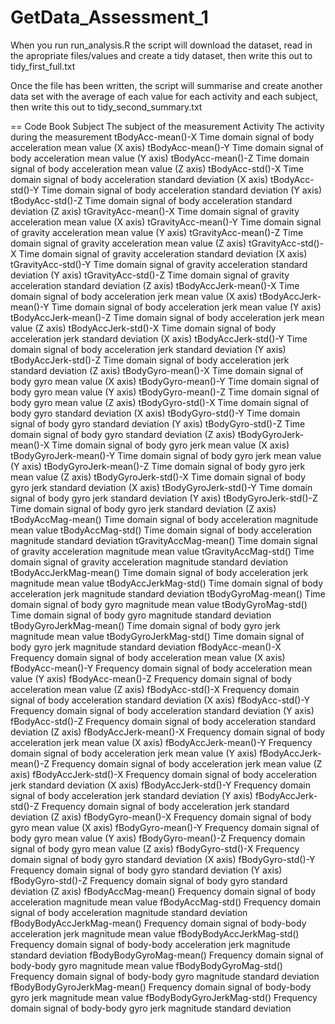 GetData_Assessment_1
====================

When you run run_analysis.R the script will download the dataset, read in the apropriate files/values and create a tidy dataset, then write this out to tidy_first_full.txt

Once the file has been written, the script will summarise and create another data set with the average of each value for each activity and each subject, then write this out to tidy_second_summary.txt


== Code Book
Subject						   The subject of the measurement
Activity					   The activity during the measurement
tBodyAcc-mean()-X                                  Time domain signal of body acceleration mean value (X axis)
tBodyAcc-mean()-Y                                  Time domain signal of body acceleration mean value (Y axis)
tBodyAcc-mean()-Z                                  Time domain signal of body acceleration mean value (Z axis)
tBodyAcc-std()-X                                   Time domain signal of body acceleration standard deviation (X axis)
tBodyAcc-std()-Y                                   Time domain signal of body acceleration standard deviation (Y axis)
tBodyAcc-std()-Z                                   Time domain signal of body acceleration standard deviation (Z axis)
tGravityAcc-mean()-X                               Time domain signal of gravity acceleration mean value (X axis)
tGravityAcc-mean()-Y                               Time domain signal of gravity acceleration mean value (Y axis)
tGravityAcc-mean()-Z                               Time domain signal of gravity acceleration mean value (Z axis)
tGravityAcc-std()-X                                Time domain signal of gravity acceleration standard deviation (X axis)
tGravityAcc-std()-Y                                Time domain signal of gravity acceleration standard deviation (Y axis)
tGravityAcc-std()-Z                                Time domain signal of gravity acceleration standard deviation (Z axis)
tBodyAccJerk-mean()-X                              Time domain signal of body acceleration jerk mean value (X axis)
tBodyAccJerk-mean()-Y                              Time domain signal of body acceleration jerk mean value (Y axis)
tBodyAccJerk-mean()-Z                              Time domain signal of body acceleration jerk mean value (Z axis)
tBodyAccJerk-std()-X                               Time domain signal of body acceleration jerk standard deviation (X axis)
tBodyAccJerk-std()-Y                               Time domain signal of body acceleration jerk standard deviation (Y axis)
tBodyAccJerk-std()-Z                               Time domain signal of body acceleration jerk standard deviation (Z axis)
tBodyGyro-mean()-X                                 Time domain signal of body gyro mean value (X axis)
tBodyGyro-mean()-Y                                 Time domain signal of body gyro mean value (Y axis)
tBodyGyro-mean()-Z                                 Time domain signal of body gyro mean value (Z axis)
tBodyGyro-std()-X                                  Time domain signal of body gyro standard deviation (X axis)
tBodyGyro-std()-Y                                  Time domain signal of body gyro standard deviation (Y axis)
tBodyGyro-std()-Z                                  Time domain signal of body gyro standard deviation (Z axis)
tBodyGyroJerk-mean()-X                             Time domain signal of body gyro jerk mean value (X axis)
tBodyGyroJerk-mean()-Y                             Time domain signal of body gyro jerk mean value (Y axis)
tBodyGyroJerk-mean()-Z                             Time domain signal of body gyro jerk mean value (Z axis)
tBodyGyroJerk-std()-X                              Time domain signal of body gyro jerk standard deviation (X axis)
tBodyGyroJerk-std()-Y                              Time domain signal of body gyro jerk standard deviation (Y axis)
tBodyGyroJerk-std()-Z                              Time domain signal of body gyro jerk standard deviation (Z axis)
tBodyAccMag-mean()                                 Time domain signal of body acceleration magnitude mean value 
tBodyAccMag-std()                                  Time domain signal of body acceleration magnitude standard deviation 
tGravityAccMag-mean()                              Time domain signal of gravity acceleration magnitude mean value 
tGravityAccMag-std()                               Time domain signal of gravity acceleration magnitude standard deviation 
tBodyAccJerkMag-mean()                             Time domain signal of body acceleration jerk magnitude mean value 
tBodyAccJerkMag-std()                              Time domain signal of body acceleration jerk magnitude standard deviation 
tBodyGyroMag-mean()                                Time domain signal of body gyro magnitude mean value 
tBodyGyroMag-std()                                 Time domain signal of body gyro magnitude standard deviation 
tBodyGyroJerkMag-mean()                            Time domain signal of body gyro jerk magnitude mean value 
tBodyGyroJerkMag-std()                             Time domain signal of body gyro jerk magnitude standard deviation 
fBodyAcc-mean()-X                                  Frequency domain signal of body acceleration mean value (X axis)
fBodyAcc-mean()-Y                                  Frequency domain signal of body acceleration mean value (Y axis)
fBodyAcc-mean()-Z                                  Frequency domain signal of body acceleration mean value (Z axis)
fBodyAcc-std()-X                                   Frequency domain signal of body acceleration standard deviation (X axis)
fBodyAcc-std()-Y                                   Frequency domain signal of body acceleration standard deviation (Y axis)
fBodyAcc-std()-Z                                   Frequency domain signal of body acceleration standard deviation (Z axis)
fBodyAccJerk-mean()-X                              Frequency domain signal of body acceleration jerk mean value (X axis)
fBodyAccJerk-mean()-Y                              Frequency domain signal of body acceleration jerk mean value (Y axis)
fBodyAccJerk-mean()-Z                              Frequency domain signal of body acceleration jerk mean value (Z axis)
fBodyAccJerk-std()-X                               Frequency domain signal of body acceleration jerk standard deviation (X axis)
fBodyAccJerk-std()-Y                               Frequency domain signal of body acceleration jerk standard deviation (Y axis)
fBodyAccJerk-std()-Z                               Frequency domain signal of body acceleration jerk standard deviation (Z axis)
fBodyGyro-mean()-X                                 Frequency domain signal of body gyro mean value (X axis)
fBodyGyro-mean()-Y                                 Frequency domain signal of body gyro mean value (Y axis)
fBodyGyro-mean()-Z                                 Frequency domain signal of body gyro mean value (Z axis)
fBodyGyro-std()-X                                  Frequency domain signal of body gyro standard deviation (X axis)
fBodyGyro-std()-Y                                  Frequency domain signal of body gyro standard deviation (Y axis)
fBodyGyro-std()-Z                                  Frequency domain signal of body gyro standard deviation (Z axis)
fBodyAccMag-mean()                                 Frequency domain signal of body acceleration magnitude mean value 
fBodyAccMag-std()                                  Frequency domain signal of body acceleration magnitude standard deviation 
fBodyBodyAccJerkMag-mean()                         Frequency domain signal of body-body acceleration jerk magnitude mean value 
fBodyBodyAccJerkMag-std()                          Frequency domain signal of body-body acceleration jerk magnitude standard deviation 
fBodyBodyGyroMag-mean()                            Frequency domain signal of body-body gyro magnitude mean value 
fBodyBodyGyroMag-std()                             Frequency domain signal of body-body gyro magnitude standard deviation 
fBodyBodyGyroJerkMag-mean()                        Frequency domain signal of body-body gyro jerk magnitude mean value 
fBodyBodyGyroJerkMag-std()                         Frequency domain signal of body-body gyro jerk magnitude standard deviation 

